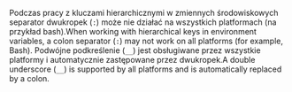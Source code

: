 <span data-ttu-id="0ffb0-101">Podczas pracy z kluczami hierarchicznymi w zmiennych środowiskowych separator dwukropek (`:`) może nie działać na wszystkich platformach (na przykład bash).</span><span class="sxs-lookup"><span data-stu-id="0ffb0-101">When working with hierarchical keys in environment variables, a colon separator (`:`) may not work on all platforms (for example, Bash).</span></span> <span data-ttu-id="0ffb0-102">Podwójne podkreślenie (`__`) jest obsługiwane przez wszystkie platformy i automatycznie zastępowane przez dwukropek.</span><span class="sxs-lookup"><span data-stu-id="0ffb0-102">A double underscore (`__`) is supported by all platforms and is automatically replaced by a colon.</span></span>
